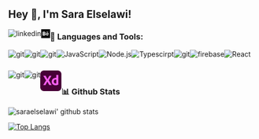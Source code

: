 ## Hey 👋, I'm Sara Elselawi!
<a href='https://www.linkedin.com/in/sara-elselawi-614a25186/'><img align='left' alt="linkedin" src="https://raw.githubusercontent.com/rahul-jha98/rahul-jha98/561d474902b59c7429ec22bb73e225696c27b202/assets/linkedin.svg" height='18px'/></a>
<a href='https://www.behance.net/sarahassan7'><img align='left' alt="behance" src="assets/iconmonstr-behance-2.svg" height='18px'/></a>


### 🔨 Languages and Tools:

<a href="https://developer.mozilla.org/en-US/docs/Web/HTML" target="_blank"> <img src="https://github.com/rahul-jha98/README_icons/blob/main/language_and_tools/square/html/html.svg" align="left" alt="git" height='42px'/> </a>
<a href="https://developer.mozilla.org/en-US/docs/Web/css" target="_blank"> <img src="https://github.com/rahul-jha98/README_icons/blob/main/language_and_tools/square/css/css.svg" align="left" alt="git" height='42px'/> </a>
<a href="https://getbootstrap.com/" target="_blank"> <img src="https://github.com/rahul-jha98/README_icons/blob/main/language_and_tools/square/bootstrap/bootstrap.svg" align="left" alt="git" height='42px'/> </a>
<a href="https://developer.mozilla.org/en-US/docs/Web/JavaScript" target="_blank"> <img align="left" alt="JavaScript" height ="42px"  src="https://raw.githubusercontent.com/rahul-jha98/github_readme_icons/main/language_and_tools/square/javascript/javascript.svg"> </a>
<a href="https://nodejs.org" target="_blank"><img align="left" alt="Node.js" height ="42px" src="https://raw.githubusercontent.com/rahul-jha98/github_readme_icons/main/language_and_tools/square/node/node.svg"></a>
<a href="https://www.typescriptlang.org/" target="_blank"><img align="left" alt="Typescirpt" height ="42px" src="https://raw.githubusercontent.com/rahul-jha98/github_readme_icons/main/language_and_tools/square/typescript/typescript.svg"></a>
<a href="https://angular.io/" target="_blank"> <img src="https://github.com/rahul-jha98/README_icons/blob/main/language_and_tools/square/angular/angular.svg" align="left" alt="git" height='42px'/> </a>
<a href="https://firebase.google.com/" target="_blank"> <img align="left" src="https://raw.githubusercontent.com/rahul-jha98/github_readme_icons/main/language_and_tools/square/firebase/firebase.svg" alt="firebase" height ="42px"/> </a>
<a href="https://reactjs.org/" target="_blank"> <img align="left" alt="React" height ="42px" src="https://raw.githubusercontent.com/rahul-jha98/github_readme_icons/main/language_and_tools/square/react/react.svg"></a>
<a href="https://git-scm.com/" target="_blank"> <img src="https://raw.githubusercontent.com/rahul-jha98/github_readme_icons/main/language_and_tools/square/git-scm/git-scm.svg" align="left" alt="git" height='42px'/> </a>
<a href="https://www.figma.com/" target="_blank"> <img src="https://github.com/rahul-jha98/README_icons/blob/main/language_and_tools/square/figma/figma.svg" align="left" alt="git" height='42px'/> </a>
<a href="https://www.adobe.com/" target="_blank"> <img src="assets/Adobe_XD_CC_icon.svg" align="left" alt="git" height='42px'/> </a>

<br/>
<br/>
<br/> 

### 📊 Github Stats

![saraelselawi' github stats](https://github-readme-stats.vercel.app/api?username=saraelselawi&show_icons=true&count_private=true&bg_color=22272E&title_color=fff&icon_color=fff&text_color=fff&include_all_commits=true&hide_rank=true)

[![Top Langs](https://github-readme-stats.vercel.app/api/top-langs/?username=saraelselawi&hide=mako,python&layout=compact&card_width=445&bg_color=22272E&title_color=fff&icon_color=fff&text_color=fff)](https://github.com/anuraghazra/github-readme-stats)

<!--
**saraelselawi/saraelselawi** is a ✨ _special_ ✨ repository because its `README.md` (this file) appears on your GitHub profile.

Here are some ideas to get you started:

- 🔭 I’m currently working on ...
- 🌱 I’m currently learning ...
- 👯 I’m looking to collaborate on ...
- 🤔 I’m looking for help with ...
- 💬 Ask me about ...
- 📫 How to reach me: ...
- 😄 Pronouns: ...
- ⚡ Fun fact: ...
-->
